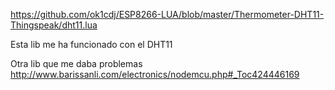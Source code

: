 https://github.com/ok1cdj/ESP8266-LUA/blob/master/Thermometer-DHT11-Thingspeak/dht11.lua

Esta lib me ha funcionado con el DHT11


Otra lib que me daba problemas
http://www.barissanli.com/electronics/nodemcu.php#_Toc424446169
